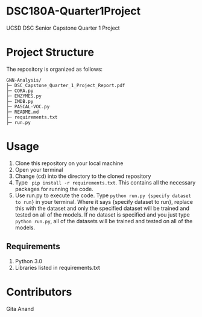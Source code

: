 # DSC180A-Quarter1Project
UCSD DSC Senior Capstone Quarter 1 Project

# Project Structure
The repository is organized as follows:
```
GNN-Analysis/
├─ DSC_Capstone_Quarter_1_Project_Report.pdf
├─ CORA.py
├─ ENZYMES.py
├─ IMDB.py
├─ PASCAL-VOC.py
├─ README.md
├─ requirements.txt
├─ run.py
```
# Usage
1. Clone this repository on your local machine
2. Open your terminal
3. Change (cd) into the directory to the cloned repository
4. Type  ``` pip install -r requirements.txt```. This contains all the necessary packages for running the code.
5. Use run.py to execute the code. Type ```python run.py {specify dataset to run}``` in your terminal. Where it says {specify dataset to run}, replace this with the dataset and only the specified dataset will be trained and tested on all of the models. If no dataset is specified and you just type ```python run.py```, all of the datasets will be trained and tested on all of the models.

## Requirements
1) Python 3.0
2) Libraries listed in requirements.txt

# Contributors
Gita Anand
